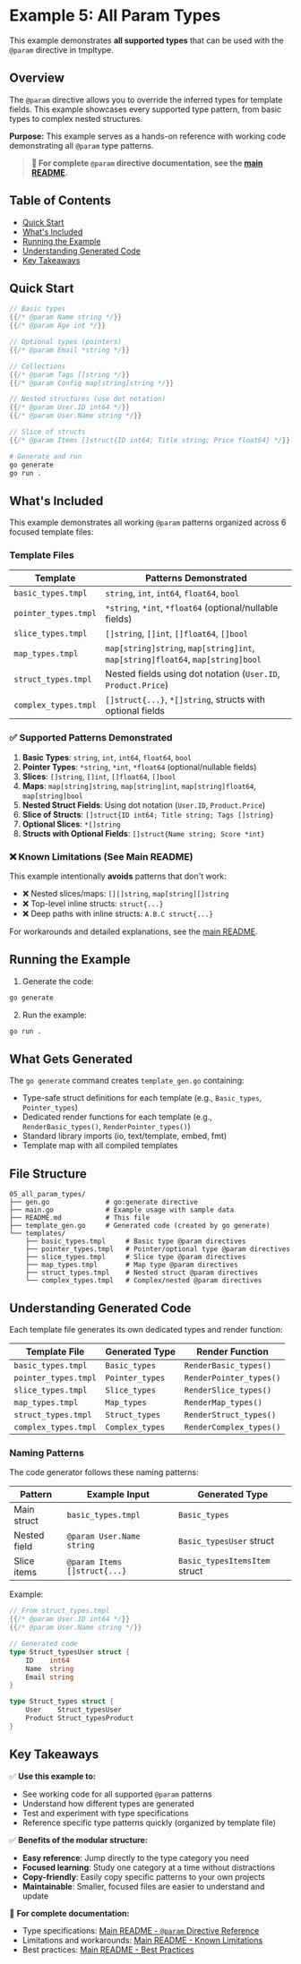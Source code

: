 # Example 5: All Param Types

This example demonstrates **all supported types** that can be used with the `@param` directive in tmpltype.

## Overview

The `@param` directive allows you to override the inferred types for template fields. This example showcases every supported type pattern, from basic types to complex nested structures.

**Purpose:** This example serves as a hands-on reference with working code demonstrating all `@param` type patterns.

> **📖 For complete `@param` directive documentation, see the [main README](../../README.md#param-directive-reference).**

## Table of Contents
- [Quick Start](#quick-start)
- [What's Included](#whats-included)
- [Running the Example](#running-the-example)
- [Understanding Generated Code](#understanding-generated-code)
- [Key Takeaways](#key-takeaways)

## Quick Start

```go
// Basic types
{{/* @param Name string */}}
{{/* @param Age int */}}

// Optional types (pointers)
{{/* @param Email *string */}}

// Collections
{{/* @param Tags []string */}}
{{/* @param Config map[string]string */}}

// Nested structures (use dot notation)
{{/* @param User.ID int64 */}}
{{/* @param User.Name string */}}

// Slice of structs
{{/* @param Items []struct{ID int64; Title string; Price float64} */}}
```

```bash
# Generate and run
go generate
go run .
```

## What's Included

This example demonstrates all working `@param` patterns organized across 6 focused template files:

### Template Files

| Template | Patterns Demonstrated |
|----------|----------------------|
| `basic_types.tmpl` | `string`, `int`, `int64`, `float64`, `bool` |
| `pointer_types.tmpl` | `*string`, `*int`, `*float64` (optional/nullable fields) |
| `slice_types.tmpl` | `[]string`, `[]int`, `[]float64`, `[]bool` |
| `map_types.tmpl` | `map[string]string`, `map[string]int`, `map[string]float64`, `map[string]bool` |
| `struct_types.tmpl` | Nested fields using dot notation (`User.ID`, `Product.Price`) |
| `complex_types.tmpl` | `[]struct{...}`, `*[]string`, structs with optional fields |

### ✅ Supported Patterns Demonstrated

1. **Basic Types**: `string`, `int`, `int64`, `float64`, `bool`
2. **Pointer Types**: `*string`, `*int`, `*float64` (optional/nullable fields)
3. **Slices**: `[]string`, `[]int`, `[]float64`, `[]bool`
4. **Maps**: `map[string]string`, `map[string]int`, `map[string]float64`, `map[string]bool`
5. **Nested Struct Fields**: Using dot notation (`User.ID`, `Product.Price`)
6. **Slice of Structs**: `[]struct{ID int64; Title string; Tags []string}`
7. **Optional Slices**: `*[]string`
8. **Structs with Optional Fields**: `[]struct{Name string; Score *int}`

### ❌ Known Limitations (See Main README)

This example intentionally **avoids** patterns that don't work:
- ❌ Nested slices/maps: `[][]string`, `map[string][]string`
- ❌ Top-level inline structs: `struct{...}`
- ❌ Deep paths with inline structs: `A.B.C struct{...}`

For workarounds and detailed explanations, see the [main README](../../README.md#param-directive-reference).

## Running the Example

1. Generate the code:
```bash
go generate
```

2. Run the example:
```bash
go run .
```

## What Gets Generated

The `go generate` command creates `template_gen.go` containing:
- Type-safe struct definitions for each template (e.g., `Basic_types`, `Pointer_types`)
- Dedicated render functions for each template (e.g., `RenderBasic_types()`, `RenderPointer_types()`)
- Standard library imports (io, text/template, embed, fmt)
- Template map with all compiled templates

## File Structure

```
05_all_param_types/
├── gen.go              # go:generate directive
├── main.go             # Example usage with sample data
├── README.md           # This file
├── template_gen.go     # Generated code (created by go generate)
└── templates/
    ├── basic_types.tmpl     # Basic type @param directives
    ├── pointer_types.tmpl   # Pointer/optional type @param directives
    ├── slice_types.tmpl     # Slice type @param directives
    ├── map_types.tmpl       # Map type @param directives
    ├── struct_types.tmpl    # Nested struct @param directives
    └── complex_types.tmpl   # Complex/nested @param directives
```

## Understanding Generated Code

Each template file generates its own dedicated types and render function:

| Template File | Generated Type | Render Function |
|--------------|----------------|-----------------|
| `basic_types.tmpl` | `Basic_types` | `RenderBasic_types()` |
| `pointer_types.tmpl` | `Pointer_types` | `RenderPointer_types()` |
| `slice_types.tmpl` | `Slice_types` | `RenderSlice_types()` |
| `map_types.tmpl` | `Map_types` | `RenderMap_types()` |
| `struct_types.tmpl` | `Struct_types` | `RenderStruct_types()` |
| `complex_types.tmpl` | `Complex_types` | `RenderComplex_types()` |

### Naming Patterns

The code generator follows these naming patterns:

| Pattern | Example Input | Generated Type |
|---------|--------------|----------------|
| Main struct | `basic_types.tmpl` | `Basic_types` |
| Nested field | `@param User.Name string` | `Basic_typesUser` struct |
| Slice items | `@param Items []struct{...}` | `Basic_typesItemsItem` struct |

Example:
```go
// From struct_types.tmpl
{{/* @param User.ID int64 */}}
{{/* @param User.Name string */}}

// Generated code
type Struct_typesUser struct {
    ID    int64
    Name  string
    Email string
}

type Struct_types struct {
    User    Struct_typesUser
    Product Struct_typesProduct
}
```

## Key Takeaways

✅ **Use this example to:**
- See working code for all supported `@param` patterns
- Understand how different types are generated
- Test and experiment with type specifications
- Reference specific type patterns quickly (organized by template file)

✅ **Benefits of the modular structure:**
- **Easy reference**: Jump directly to the type category you need
- **Focused learning**: Study one category at a time without distractions
- **Copy-friendly**: Easily copy specific patterns to your own projects
- **Maintainable**: Smaller, focused files are easier to understand and update

📖 **For complete documentation:**
- Type specifications: [Main README - `@param` Directive Reference](../../README.md#param-directive-reference)
- Limitations and workarounds: [Main README - Known Limitations](../../README.md#-known-limitations)
- Best practices: [Main README - Best Practices](../../README.md#best-practices)
